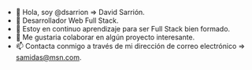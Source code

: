 - 👋 Hola, soy @dsarrion => David Sarrión.
- 👀 Desarrollador Web Full Stack.
- 🌱 Estoy en continuo aprendizaje para ser Full Stack bien formado.
- 💞️ Me gustaria colaborar en algún proyecto interesante.
- 📫 Contacta conmigo a través de mi dirección de correo electrónico => samidas@msn.com.

<!---
dsarrion/dsarrion is a ✨ special ✨ repository because its `README.md` (this file) appears on your GitHub profile.
You can click the Preview link to take a look at your changes.
--->
